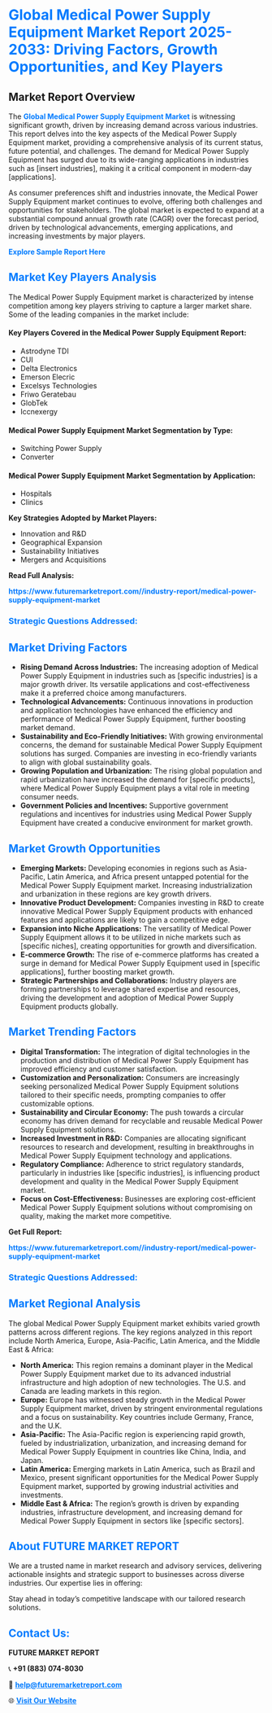 <h1 style="color: #007BFF;">Global Medical Power Supply Equipment Market Report 2025-2033: Driving Factors, Growth Opportunities, and Key Players</h1>

<section id="overview">
<h2>Market Report Overview</h2>
<p>The <a href="https://www.futuremarketreport.com//industry-report/medical-power-supply-equipment-market" style="color: #007BFF; text-decoration: none;"><strong>Global Medical Power Supply Equipment Market</strong></a> is witnessing significant growth, driven by increasing demand across various industries. This report delves into the key aspects of the Medical Power Supply Equipment market, providing a comprehensive analysis of its current status, future potential, and challenges. The demand for Medical Power Supply Equipment has surged due to its wide-ranging applications in industries such as [insert industries], making it a critical component in modern-day [applications].</p>
<p>As consumer preferences shift and industries innovate, the Medical Power Supply Equipment market continues to evolve, offering both challenges and opportunities for stakeholders. The global market is expected to expand at a substantial compound annual growth rate (CAGR) over the forecast period, driven by technological advancements, emerging applications, and increasing investments by major players.</p>
</section>

<section id="overview">
<p><a href="https://www.futuremarketreport.com//request-sample/reportId=53159" style="color: #007BFF; text-decoration: none;"><strong>Explore Sample Report Here</strong></a></p>
</section>

<section id="key-players">
<h2 style="color: #007BFF;">Market Key Players Analysis</h2>
<p>The Medical Power Supply Equipment market is characterized by intense competition among key players striving to capture a larger market share. Some of the leading companies in the market include:</p>
<h4>Key Players Covered in the Medical Power Supply Equipment Report:</h4>
<ul><li>Astrodyne TDI</li><li>CUI</li><li>Delta Electronics</li><li>Emerson Elecric</li><li>Excelsys Technologies</li><li>Friwo Geratebau</li><li>GlobTek</li><li>Iccnexergy</li></ul>
<h4>Medical Power Supply Equipment Market Segmentation by Type:</h4>
<ul><li>Switching Power Supply</li><li>Converter</li></ul>

<h4>Medical Power Supply Equipment Market Segmentation by Application:</h4>
<ul><li>Hospitals</li><li>Clinics</li></ul>
<p><strong>Key Strategies Adopted by Market Players:</strong></p>
<ul>
<li>Innovation and R&D</li>
<li>Geographical Expansion</li>
<li>Sustainability Initiatives</li>
<li>Mergers and Acquisitions</li>
</ul>
</section>

<section>
<p><strong>Read Full Analysis: </strong></p><a href="https://www.futuremarketreport.com//industry-report/medical-power-supply-equipment-market" style="color: #007BFF; text-decoration: none;"><strong>https://www.futuremarketreport.com//industry-report/medical-power-supply-equipment-market</strong></a>
<h3 style="color: #007BFF;">Strategic Questions Addressed:</h3>
</section>

<section id="driving-factors">
<h2 style="color: #007BFF;">Market Driving Factors</h2>
<ul>
<li><strong>Rising Demand Across Industries:</strong> The increasing adoption of Medical Power Supply Equipment in industries such as [specific industries] is a major growth driver. Its versatile applications and cost-effectiveness make it a preferred choice among manufacturers.</li>
<li><strong>Technological Advancements:</strong> Continuous innovations in production and application technologies have enhanced the efficiency and performance of Medical Power Supply Equipment, further boosting market demand.</li>
<li><strong>Sustainability and Eco-Friendly Initiatives:</strong> With growing environmental concerns, the demand for sustainable Medical Power Supply Equipment solutions has surged. Companies are investing in eco-friendly variants to align with global sustainability goals.</li>
<li><strong>Growing Population and Urbanization:</strong> The rising global population and rapid urbanization have increased the demand for [specific products], where Medical Power Supply Equipment plays a vital role in meeting consumer needs.</li>
<li><strong>Government Policies and Incentives:</strong> Supportive government regulations and incentives for industries using Medical Power Supply Equipment have created a conducive environment for market growth.</li>
</ul>
</section>

<section id="growth-opportunities">
<h2 style="color: #007BFF;">Market Growth Opportunities</h2>
<ul>
<li><strong>Emerging Markets:</strong> Developing economies in regions such as Asia-Pacific, Latin America, and Africa present untapped potential for the Medical Power Supply Equipment market. Increasing industrialization and urbanization in these regions are key growth drivers.</li>
<li><strong>Innovative Product Development:</strong> Companies investing in R&D to create innovative Medical Power Supply Equipment products with enhanced features and applications are likely to gain a competitive edge.</li>
<li><strong>Expansion into Niche Applications:</strong> The versatility of Medical Power Supply Equipment allows it to be utilized in niche markets such as [specific niches], creating opportunities for growth and diversification.</li>
<li><strong>E-commerce Growth:</strong> The rise of e-commerce platforms has created a surge in demand for Medical Power Supply Equipment used in [specific applications], further boosting market growth.</li>
<li><strong>Strategic Partnerships and Collaborations:</strong> Industry players are forming partnerships to leverage shared expertise and resources, driving the development and adoption of Medical Power Supply Equipment products globally.</li>
</ul>
</section>

<section id="trending-factors">
<h2 style="color: #007BFF;">Market Trending Factors</h2>
<ul>
<li><strong>Digital Transformation:</strong> The integration of digital technologies in the production and distribution of Medical Power Supply Equipment has improved efficiency and customer satisfaction.</li>
<li><strong>Customization and Personalization:</strong> Consumers are increasingly seeking personalized Medical Power Supply Equipment solutions tailored to their specific needs, prompting companies to offer customizable options.</li>
<li><strong>Sustainability and Circular Economy:</strong> The push towards a circular economy has driven demand for recyclable and reusable Medical Power Supply Equipment solutions.</li>
<li><strong>Increased Investment in R&D:</strong> Companies are allocating significant resources to research and development, resulting in breakthroughs in Medical Power Supply Equipment technology and applications.</li>
<li><strong>Regulatory Compliance:</strong> Adherence to strict regulatory standards, particularly in industries like [specific industries], is influencing product development and quality in the Medical Power Supply Equipment market.</li>
<li><strong>Focus on Cost-Effectiveness:</strong> Businesses are exploring cost-efficient Medical Power Supply Equipment solutions without compromising on quality, making the market more competitive.</li>
</ul>
</section>

<section>
<p><strong>Get Full Report: </strong></p><a href="https://www.futuremarketreport.com//industry-report/medical-power-supply-equipment-market" style="color: #007BFF; text-decoration: none;"><strong>https://www.futuremarketreport.com//industry-report/medical-power-supply-equipment-market</strong></a>
<h3 style="color: #007BFF;">Strategic Questions Addressed:</h3>
</section>


<section id="regional-analysis">
<h2 style="color: #007BFF;">Market Regional Analysis</h2>
<p>The global Medical Power Supply Equipment market exhibits varied growth patterns across different regions. The key regions analyzed in this report include North America, Europe, Asia-Pacific, Latin America, and the Middle East & Africa:</p>
<ul>
<li><strong>North America:</strong> This region remains a dominant player in the Medical Power Supply Equipment market due to its advanced industrial infrastructure and high adoption of new technologies. The U.S. and Canada are leading markets in this region.</li>
<li><strong>Europe:</strong> Europe has witnessed steady growth in the Medical Power Supply Equipment market, driven by stringent environmental regulations and a focus on sustainability. Key countries include Germany, France, and the U.K.</li>
<li><strong>Asia-Pacific:</strong> The Asia-Pacific region is experiencing rapid growth, fueled by industrialization, urbanization, and increasing demand for Medical Power Supply Equipment in countries like China, India, and Japan.</li>
<li><strong>Latin America:</strong> Emerging markets in Latin America, such as Brazil and Mexico, present significant opportunities for the Medical Power Supply Equipment market, supported by growing industrial activities and investments.</li>
<li><strong>Middle East & Africa:</strong> The region’s growth is driven by expanding industries, infrastructure development, and increasing demand for Medical Power Supply Equipment in sectors like [specific sectors].</li>
</ul>
</section>

<footer>
<h2 style="color: #007BFF;">About FUTURE MARKET REPORT</h2>
<p>We are a trusted name in market research and advisory services, delivering actionable insights and strategic support to businesses across diverse industries. Our expertise lies in offering:</p>

<p>Stay ahead in today’s competitive landscape with our tailored research solutions.</p>

<h2 style="color: #007BFF;">Contact Us:</h2>
<p><strong>FUTURE MARKET REPORT</strong></p>
<p>📞 <strong>+91 (883) 074-8030</strong></p>
<p>📧 <strong><a href="mailto:help@futuremarketreport.com" style="color: #007BFF;">help@futuremarketreport.com</a></strong></p>
<p>🌐 <strong><a href="https://www.futuremarketreport.com/" style="color: #007BFF;">Visit Our Website</a></strong></p>
</footer>